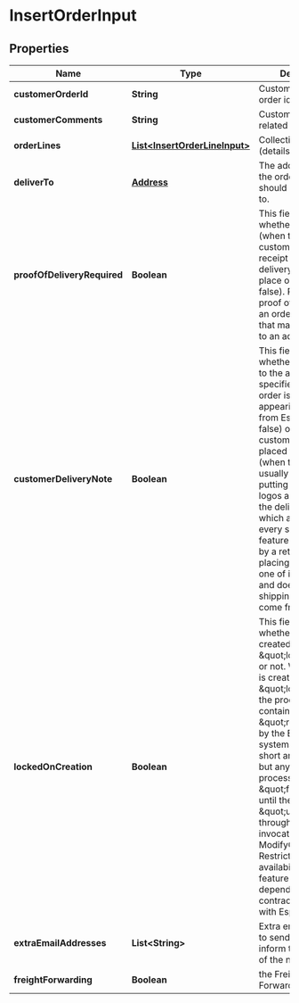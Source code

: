
# InsertOrderInput

## Properties
Name | Type | Description | Notes
------------ | ------------- | ------------- | -------------
**customerOrderId** | **String** | Customer-generated order id. |  [optional]
**customerComments** | **String** | Customer notes related to the order. |  [optional]
**orderLines** | [**List&lt;InsertOrderLineInput&gt;**](InsertOrderLineInput.md) | Collection of lines (details) of the order. | 
**deliverTo** | [**Address**](Address.md) | The address where the order items should be delivered to. | 
**proofOfDeliveryRequired** | **Boolean** | This field controls whether it is required (when true) that the customer signs a receipt proving the delivery has taken place or not (when false). Requiring a proof of delivery for an order is a feature that may be subject to an additional fare. | 
**customerDeliveryNote** | **Boolean** | This field controls whether the shipping to the address specified within the order is done as appearing to come from Esprinet (when false) or from the customer who has placed the order (when true). This usually involves putting the customer logos and details in the delivery note which accompanies every shipping. This feature can be used by a retailer who is placing an order for one of its customers and does want the shipping to appear to come from him. | 
**lockedOnCreation** | **Boolean** | This field controls whether the order is created as \&quot;locked\&quot; or not. When an order is created as \&quot;locked\&quot; the products it contains are \&quot;reserved\&quot; by the Esprinet systems (for only a short amount of time) but any further processing is \&quot;freezed\&quot; until the order is \&quot;unlocked\&quot; through a proper invocation of the ModifyOrder method. Restrictions on availability of this feature may apply, depending on contract agreement with Esprinet. | 
**extraEmailAddresses** | **List&lt;String&gt;** | Extra email addresses to send emails to inform the insertion of the new order |  [optional]
**freightForwarding** | **Boolean** | the Freight Forwarding field. | 



